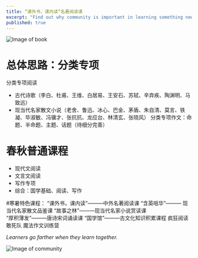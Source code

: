 ```yaml
---
title: “课外书，课内读”名著阅读课
excerpt: "Find out why community is important in learning something new, what makes robust communities tick, and start co-designing your course."
published: true
--- 
```


![Image of book](http://pica.nipic.com/2007-12-08/20071288307318_2.jpg)

# 总体思路：分类专项
分类专项阅读
*	古代诗歌（李白、杜甫、王维、白居易、王安石、苏轼、辛弃疾、陶渊明、马致远）
*	现当代名家散文小说（老舍、鲁迅、冰心、巴金、茅盾、朱自清、莫言、铁凝、毕淑敏、冯骥才、张抗抗、龙应台、林清玄、张晓风）
分类专项作文：命题、半命题、主题、话题（待细分完善）

# 春秋普通课程
*	现代文阅读
*	文言文阅读
*	写作专项
*	综合：国学基础、阅读、写作

#寒暑特色课程： “课外书，课内读”———中外名著阅读课 
         “含英咀华”——— 现当代名家散文品鉴课   “故事之林”———现当代名家小说赏读课  
         “厚积薄发”———唐诗宋词诵读课          “国学馆”———古文化知识积累课程
          疯狂阅读敢死队                       魔法作文训练营    
         
*Learners go farther when they learn together.*

![Image of community](http://www.juev.org/content/images/2014/Sep/sun.jpg)
